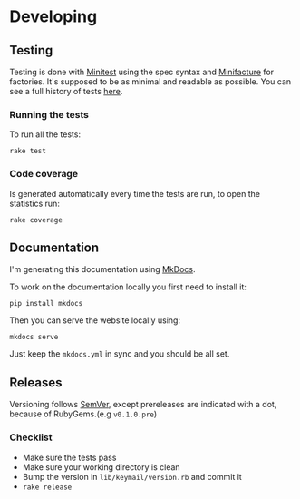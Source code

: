 # Developing

## Testing

Testing is done with [Minitest](https://github.com/seattlerb/minitest/) using the spec syntax and
[Minifacture](https://github.com/stephencelis/minifacture) for factories. It's supposed to be as
minimal and readable as possible. You can see a full history of tests [here](https://travis-ci.org/alcesleo/keymail/builds).

### Running the tests

To run all the tests:

    rake test

### Code coverage

Is generated automatically every time the tests are run, to open the statistics run:

    rake coverage

## Documentation

I'm generating this documentation using [MkDocs](https://github.com/tomchristie/mkdocs).

To work on the documentation locally you first need to install it:

    pip install mkdocs

Then you can serve the website locally using:

    mkdocs serve

Just keep the `mkdocs.yml` in sync and you should be all set.

## Releases

Versioning follows [SemVer](http://semver.org/), except prereleases are
indicated with a dot, because of RubyGems.(e.g `v0.1.0.pre`)

### Checklist

- Make sure the tests pass
- Make sure your working directory is clean
- Bump the version in `lib/keymail/version.rb` and commit it
- `rake release`
